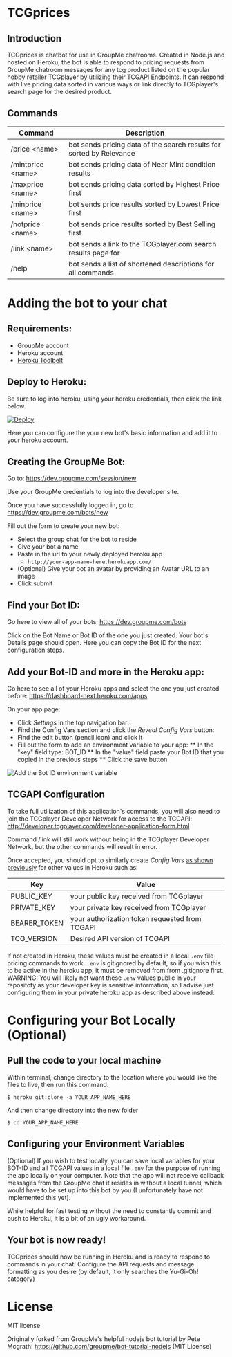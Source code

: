 # TCGprices

## Introduction

TCGprices is  chatbot for use in GroupMe chatrooms. Created in Node.js and hosted on Heroku, the bot is able to respond to pricing requests from GroupMe chatroom messages for any tcg product listed on the popular hobby retailer TCGplayer by utilizing their TCGAPI Endpoints. It can respond with live pricing data sorted in various ways or link directly to TCGplayer's search page for the desired product.

## Commands

| Command | Description |
| --- | --- |
| /price \<name\> | bot sends pricing data of the search results for <name> sorted by Relevance |
| /mintprice \<name\> | bot sends pricing data of Near Mint condition results |
| /maxprice \<name\> | bot sends pricing data sorted by Highest Price first |
| /minprice \<name\> | bot sends price results sorted by Lowest Price first |
| /hotprice \<name\> | bot sends price results sorted by Best Selling first |
| /link \<name\> | bot sends a link to the TCGplayer.com search results page for <name> |
| /help | bot sends a list of shortened descriptions for all commands |

# Adding the bot to your chat<a name="deploy"></a>

## Requirements:

  * GroupMe account
  * Heroku account
  * [Heroku Toolbelt](https://toolbelt.heroku.com/)


## Deploy to Heroku:

Be sure to log into heroku, using your heroku credentials, then click the link below.

[![Deploy](https://www.herokucdn.com/deploy/button.png)](https://heroku.com/deploy)

Here you can configure the your new bot's basic information and add it to your heroku account.


## Creating the GroupMe Bot:

Go to:
https://dev.groupme.com/session/new

Use your GroupMe credentials to log into the developer site.

Once you have successfully logged in, go to https://dev.groupme.com/bots/new

Fill out the form to create your new bot:

  * Select the group chat for the bot to reside
  * Give your bot a name
  * Paste in the url to your newly deployed heroku app
    * `http://your-app-name-here.herokuapp.com/`
  * (Optional) Give your bot an avatar by providing an Avatar URL to an image
  * Click submit

## Find your Bot ID:<a name="get-bot-id"></a>

Go here to view all of your bots:
https://dev.groupme.com/bots

Click on the Bot Name or Bot ID of the one you just created.
Your bot's Details page should open.
Here you can copy the Bot ID for the next configuration steps.

## Add your Bot-ID and more in the Heroku app: <a name="config-vars"></a>

Go here to see all of your Heroku apps and select the one you just created before:
https://dashboard-next.heroku.com/apps

On your app page:
  * Click *Settings* in the top navigation bar:
  * Find the Config Vars section and click the *Reveal Config Vars* button:
  * Find the edit button (pencil icon) and click it
  * Fill out the form to add an environment variable to your app:
     ** In the "key" field type: BOT_ID
     ** In the "value" field paste your Bot ID that you copied in the previous steps
     ** Click the save button

![Add the Bot ID environment variable](http://i.groupme.com/784x148.png.5790498a7acd46b289aca2be43e9c84e)


## TCGAPI Configuration

To take full utilization of this application's commands, you will also need to join the TCGplayer Developer Network for access to the TCGAPI: http://developer.tcgplayer.com/developer-application-form.html

Command /link will still work without being in the TCGplayer Developer Network, but the other commands will result in error.

Once accepted, you should opt to similarly create *Config Vars* [as shown previously](#config-vars) for other values in Heroku such as:

 | Key | Value |
| --- | --- |
| PUBLIC_KEY | your public key received from TCGplayer |
| PRIVATE_KEY | your private key received from TCGplayer |
| BEARER_TOKEN | your authorization token requested from TCGAPI |
| TCG_VERSION | Desired API version of TCGAPI |

If not created in Heroku, these values must be created in a local `.env` file pricing commands to work.
`.env` is gitignored by default, so if you wish this to be active in the heroku app, it must be removed from from .gitignore first.
WARNING: You will likely not want these `.env` values public in your repositoty as your developer key is sensitive information, so I advise just configuring them in your private heroku app as described above instead.


# Configuring your Bot Locally (Optional)<a name="local"></a>

## Pull the code to your local machine

Within terminal, change directory to the location where you would like the files to live, then run this command:

    $ heroku git:clone -a YOUR_APP_NAME_HERE

And then change directory into the new folder

    $ cd YOUR_APP_NAME_HERE

## Configuring your Environment Variables

(Optional)
If you wish to test locally, you can save local variables for your BOT-ID and all TCGAPI values in a local file `.env` for the purpose of running the app locally on your computer. 
Note that the app will not receive callback messages from the GroupMe chat it resides in without a local tunnel, which would have to be set up into this bot by you (I unfortunately have not implemented this yet). 

While helpful for fast testing without the need to constantly commit and push to Heroku, it is a bit of an ugly workaround.


##  Your bot is now ready!

TCGprices should now be running in Heroku and is ready to respond to commands in your chat!
Configure the API requests and message formatting as you desire (by default, it only searches the Yu-Gi-Oh! category)

# License
MIT license

Originally forked from GroupMe's helpful nodejs bot tutorial by Pete Mcgrath: 
https://github.com/groupme/bot-tutorial-nodejs (MIT License)
